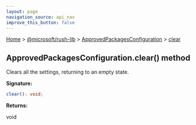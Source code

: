 ```yaml
---
layout: page
navigation_source: api_nav
improve_this_button: false
---
```



[Home](./index.md) &gt; [@microsoft/rush-lib](./rush-lib.md) &gt; [ApprovedPackagesConfiguration](./rush-lib.approvedpackagesconfiguration.md) &gt; [clear](./rush-lib.approvedpackagesconfiguration.clear.md)

## ApprovedPackagesConfiguration.clear() method

Clears all the settings, returning to an empty state.

<b>Signature:</b>

```typescript
clear(): void;
```
<b>Returns:</b>

void
